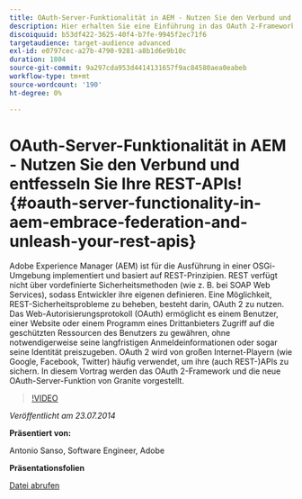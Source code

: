 ```yaml
---
title: OAuth-Server-Funktionalität in AEM - Nutzen Sie den Verbund und entfesseln Sie Ihre REST-APIs!
description: Hier erhalten Sie eine Einführung in das OAuth 2-Framework und die OAuth-Server-Funktion von Granite. Adobe Experience Manager (AEM) ist für die Ausführung in einer OSGi-Umgebung implementiert und basiert auf REST-Prinzipien.
discoiquuid: b53df422-3625-40f4-b7fe-9945f2ec71f6
targetaudience: target-audience advanced
exl-id: e0797cec-a27b-4790-9281-a8b1d6e9b10c
duration: 1804
source-git-commit: 9a297cda953d4414131657f9ac84580aea0eabeb
workflow-type: tm+mt
source-wordcount: '190'
ht-degree: 0%

---
```


# OAuth-Server-Funktionalität in AEM - Nutzen Sie den Verbund und entfesseln Sie Ihre REST-APIs!{#oauth-server-functionality-in-aem-embrace-federation-and-unleash-your-rest-apis}

Adobe Experience Manager (AEM) ist für die Ausführung in einer OSGi-Umgebung implementiert und basiert auf REST-Prinzipien. REST verfügt nicht über vordefinierte Sicherheitsmethoden (wie z. B. bei SOAP Web Services), sodass Entwickler ihre eigenen definieren. Eine Möglichkeit, REST-Sicherheitsprobleme zu beheben, besteht darin, OAuth 2 zu nutzen. Das Web-Autorisierungsprotokoll (OAuth) ermöglicht es einem Benutzer, einer Website oder einem Programm eines Drittanbieters Zugriff auf die geschützten Ressourcen des Benutzers zu gewähren, ohne notwendigerweise seine langfristigen Anmeldeinformationen oder sogar seine Identität preiszugeben. OAuth 2 wird von großen Internet-Playern (wie Google, Facebook, Twitter) häufig verwendet, um ihre (auch REST-)APIs zu sichern. In diesem Vortrag werden das OAuth 2-Framework und die neue OAuth-Server-Funktion von Granite vorgestellt.

>[!VIDEO](https://video.tv.adobe.com/v/19466/?quality=9)

*Veröffentlicht am 23.07.2014*

**Präsentiert von:**

Antonio Sanso, Software Engineer, Adobe

**Präsentationsfolien**

[Datei abrufen](assets/oauth-server-functionality-in-aem-7-23-14.pdf)
<!--
[Get back to the Overview](https://helpx.adobe.com/experience-manager/kt/eseminars/gems/aem-index.html)
-->
